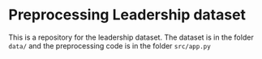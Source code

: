 # Preprocessing Leadership dataset

This is a repository for the leadership dataset. The dataset is in the folder `data/` and the preprocessing code is in the folder `src/app.py`